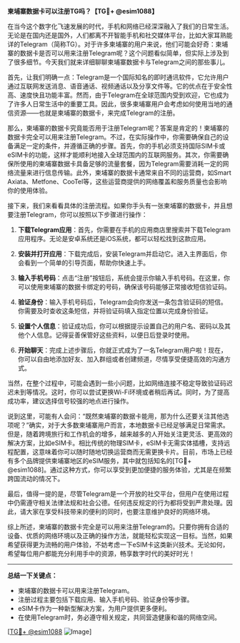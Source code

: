 **柬埔寨数据卡可以注册TG吗？【TG💪+ @esim1088】**

在当今这个数字化飞速发展的时代，手机和网络已经深深融入了我们的日常生活。无论是在国内还是国外，人们都离不开智能手机和社交媒体平台，比如大家耳熟能详的Telegram（简称TG）。对于许多柬埔寨的用户来说，他们可能会好奇：柬埔寨的数据卡是否可以用来注册Telegram呢？这个问题看似简单，但实际上涉及到了很多细节。今天我们就来详细聊聊柬埔寨数据卡与Telegram之间的那些事儿。

首先，让我们明确一点：Telegram是一个国际知名的即时通讯软件，它允许用户通过互联网发送消息、语音通话、视频通话以及分享文件等。它的优点在于安全性高、速度快且功能丰富。然而，由于Telegram在全球范围内受到欢迎，它也成为了许多人日常生活中的重要工具。因此，很多柬埔寨用户会考虑如何使用当地的通信资源——也就是柬埔寨的数据卡，来完成Telegram的注册。

那么，柬埔寨的数据卡究竟能否用于注册Telegram呢？答案是肯定的！柬埔寨的数据卡完全可以用来注册Telegram。不过，在实际操作中，你需要确保自己的设备满足一定的条件，并遵循正确的步骤。首先，你的手机必须支持国际SIM卡或eSIM卡的功能，这样才能顺利地接入全球范围内的互联网服务。其次，你需要确保所使用的柬埔寨数据卡具备足够的流量套餐，因为Telegram需要消耗一定的网络流量来进行信息传输。此外，柬埔寨的数据卡通常来自不同的运营商，如Smart Axiata、Metfone、CooTel等，这些运营商提供的网络覆盖和服务质量也会影响你的使用体验。

接下来，我们来看看具体的注册流程。如果你手头有一张柬埔寨的数据卡，并且想要注册Telegram，你可以按照以下步骤进行操作：

1. **下载Telegram应用**：首先，你需要在手机的应用商店里搜索并下载Telegram应用程序。无论是安卓系统还是iOS系统，都可以轻松找到这款应用。

2. **安装并打开应用**：下载完成后，安装Telegram并启动它。进入主界面后，你会看到一个简单的引导页面，帮助你快速上手。

3. **输入手机号码**：点击“注册”按钮后，系统会提示你输入手机号码。在这里，你可以使用柬埔寨的数据卡绑定的号码，确保该号码能够正常接收短信验证码。

4. **验证身份**：输入手机号码后，Telegram会向你发送一条包含验证码的短信。你需要及时查收这条短信，并将验证码填入指定位置以完成身份验证。

5. **设置个人信息**：验证成功后，你可以根据提示设置自己的用户名、密码以及其他个人信息。记得妥善保管好这些资料，以便日后登录时使用。

6. **开始聊天**：完成上述步骤后，你就正式成为了一名Telegram用户啦！现在，你可以自由地添加好友、加入群组或者创建频道，尽情享受便捷高效的沟通方式。

当然，在整个过程中，可能会遇到一些小问题，比如网络连接不稳定导致验证码迟迟未到等情况。这时，你可以尝试更换Wi-Fi环境或者稍后再试。同时，为了提高成功率，建议选择信号较强的地点进行操作。

说到这里，可能有人会问：“既然柬埔寨的数据卡能用，那为什么还要关注其他选项呢？”确实，对于大多数柬埔寨用户而言，本地数据卡已经足够满足日常需求。但是，随着跨境旅行和工作机会的增多，越来越多的人开始关注更灵活、更高效的解决方案，比如eSIM卡。相比传统的物理SIM卡，eSIM卡无需实体插槽，支持远程配置，这意味着你可以随时随地切换运营商而无需更换卡片。目前，市场上已经有多个品牌提供柬埔寨地区的eSIM服务，其中就包括知名的[TG💪+ @esim1088]。通过这种方式，你可以享受到更加便捷的服务体验，尤其是在频繁跨国流动的情况下。

最后，值得一提的是，尽管Telegram是一个开放的社交平台，但用户在使用过程中仍需遵守相关法律法规和社会公德。任何违反规定的行为都将受到严肃处理。因此，请大家在享受科技带来的便利的同时，也要注意维护良好的网络环境。

综上所述，柬埔寨的数据卡完全是可以用来注册Telegram的。只要你拥有合适的设备、优质的网络环境以及正确的操作方法，就能轻松实现这一目标。当然，如果希望获得更为流畅的用户体验，不妨考虑一下eSIM卡这类新兴技术。无论如何，希望每位用户都能充分利用手中的资源，畅享数字时代的美好时光！

---

**总结一下关键点：**
- 柬埔寨的数据卡可以用来注册Telegram。
- 注册过程主要包括下载应用、输入手机号码、验证身份等步骤。
- eSIM卡作为一种新型解决方案，为用户提供更多便利。
- 在使用Telegram时，务必遵守相关规定，共同营造健康和谐的网络空间。

[[TG💪+ @esim1088](https://t.me/s/esim1088) ![Image](https://i.postimg.cc/4NQfJmqS/Snipaste-2025-05-13-00-14-12.png)]